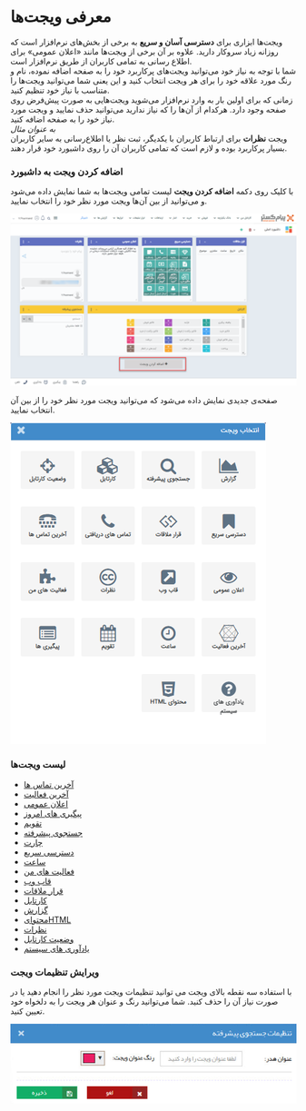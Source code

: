 # معرفی ویجت‌‌ها

ویجت‌ها ابزاری برای **دسترسی آسان و سریع** به برخی از بخش‌های نرم‌افزار است که روزانه زیاد سروکار دارید. علاوه بر آن برخی از ویجت‌ها مانند «اعلان عمومی» برای اطلاع رسانی به تمامی کاربران از طریق نرم‌افزار است.<br>
شما با توجه به نیاز خود می‌توانید ویجت‌های پرکاربرد خود را به صفحه اضافه نموده، نام و رنگ مورد علاقه خود را برای هر ویجت انتخاب کنید و این یعنی شما می‌توانید ویجت‌ها را متناسب با نیاز خود تنظیم کنید.<br>
زمانی که برای اولین بار به وارد نرم‌افزار می‌شوید ویجت‌هایی به صورت پیش‌فرض روی صفحه وجود دارد. هرکدام از آن‌ها را که نیاز ندارید می‌توانید حذف نمایید و ویجت مورد نیاز خود را به صفحه اضافه کنید. <br>
*به عنوان مثال* <br>
ویجت **نظرات** برای ارتباط کاربران با یکدیگر، ثبت نظر یا اطلاع‌رسانی به سایر کاربران بسیار پرکاربرد بوده و لازم است که تمامی کاربران آن را روی داشبورد خود قرار دهند.

### اضافه کردن ویجت به داشبورد
با کلیک روی دکمه **اضافه کردن ویجت** لیست تمامی ویجت‌ها به شما نمایش داده می‌شود و می‌توانید از بین آن‌ها ویجت مورد نظر خود را انتخاب نمایید.

![صفحه داشبورد کاربر](./Images/Widget-identification2.7.0.png)

صفحه‌ی جدیدی نمایش داده می‌شود که می‌توانید ویجت مورد نظر خود را از بین آن انتخاب نمایید.

![افزودن ویجت جدید روی صفحه داشبورد](./Images/Add-a-widget.png)
### لیست ویجت‌ها
- [آخرین تماس ها](https://github.com/1stco/PayamGostarDocs/tree/master/Help/home/widget/Last-calls/Last-calls.md)
- [آخرین فعالیت](https://github.com/1stco/PayamGostarDocs/tree/master/Help/home/widget/The-latest-activity/The-latest-activity.md)
- [اعلان عمومی](https://github.com/1stco/PayamGostarDocs/tree/master/Help/home/widget/Public-announcement/Public-announcement.md)
- [پیگیری های امروز](https://github.com/1stco/PayamGostarDocs/tree/master/Help/home/widget/Follow-up-today/Follow-up-today.md)
- [تقویم](https://github.com/1stco/PayamGostarDocs/tree/master/Help/home/widget/Calendar/Calendar.md)
- [جستجوی پیشرفته](https://github.com/1stco/PayamGostarDocs/tree/master/Help/home/widget/Advanced-search/Advanced-search.md)
- [چارت](https://github.com/1stco/PayamGostarDocs/tree/master/Help/home/widget/Chart/Chart.md)
- [دسترسی سریع](https://github.com/1stco/PayamGostarDocs/tree/master/Help/home/widget/quick-access/quick-access.md)
- [ساعت](https://github.com/1stco/PayamGostarDocs/tree/master/Help/home/widget/watch/watch.md)
- [فعالیت های من](https://github.com/1stco/PayamGostarDocs/tree/master/Help/home/widget/My-activities/My-activities.md)
- [قاب وب](https://github.com/1stco/PayamGostarDocs/tree/master/Help/home/widget/Web-frame/Web-frame.md)
- [قرار ملاقات](https://github.com/1stco/PayamGostarDocs/tree/master/Help/home/widget/Meeting-widget/Meeting-widget.md)
- [کارتابل](https://github.com/1stco/PayamGostarDocs/tree/master/Help/home/widget/Cardboard/Cardboard.md)
- [گزارش]()
- [محتوایHTML](https://github.com/1stco/PayamGostarDocs/tree/master/Help/home/widget/Html-content/Html-content.md)
- [نظرات](https://github.com/1stco/PayamGostarDocs/tree/master/Help/home/widget/Comments/Comments.md)
- [وضعیت کارتابل](https://github.com/1stco/PayamGostarDocs/tree/master/Help/home/widget/Cartel-tatus/Cartel-tatus.md)
- [یادآوری های سیستم](https://github.com/1stco/PayamGostarDocs/tree/master/Help/home/widget/System-reminders/System-reminders.md)

### ویرایش تنظیمات ویجت
با استفاده سه نقطه بالای ویجت می توانید تنظیمات ویجت مورد نظر را انجام دهید یا در صورت نیاز آن را حذف کنید. شما می‌توانید رنگ و عنوان هر ویجت را به دلخواه خود تعیین کنید.

![ویرایش ویجت با تنظیمات دلخواه کاربر](./Images/Widget-Customization.png)




